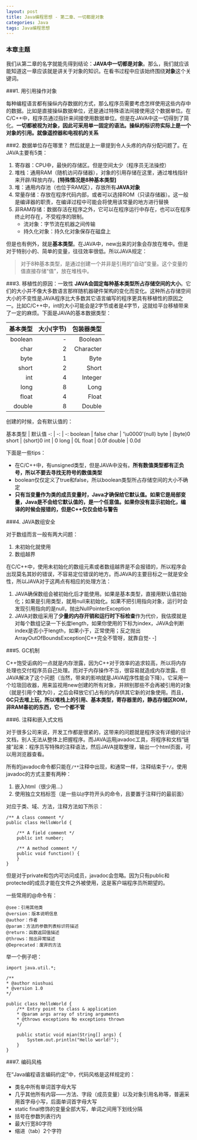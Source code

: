 ```yaml
---
layout: post
title: Java编程思想 - 第二章、一切都是对象
categories: Java
tags: Java编程思想
---
```


### 本章主题
我们从第二章的名字就能先得到结论：**JAVA中一切都是对象**。那么，我们就应该能知道这一章应该就是讲关于对象的知识。在看书过程中应该始终围绕**对象**这个关键词。

###1. 用引用操作对象

每种编程语言都有操纵内存数据的方式，那么程序员需要考虑怎样使用这些内存中的数据。比如是直接操纵数据单位，还是通过特殊语法间接使用这个数据单位。在C/C++中，程序员通过指针来间接使用数据单位。但是在JAVA中这一切得到了简化。**一切都被视为对象，因此可采用单一固定的语法。操纵的标识符实际上是一个对象的引用。就像遥控器和电视机的关系**

###2. 数据单位存在哪里？
然后就是上一章提到令人头疼的内存分配问题了。在JAVA主要有5类：

1. 寄存器：CPU中，最快的存储区。但是空间太少（程序员无法操控）
2. 堆栈：通用RAM（随机访问存储器），对象的引用存储在这里，通过堆栈指针来开辟/释放内存。**[特殊情况是8种基本类型]**
3. 堆：通用内存池（也位于RAM区），存放所有**JAVA对象**
4. 常量存储：存放在程序代码内部，或者可以选择ROM（只读存储器）。这一般是编译器的职责，在编译过程中可能会将使用该常量的地方进行替换
5. 非RAM存储：数据存活在程序之外，它可以在程序运行中存在，也可以在程序终止时存在，不受程序的限制。
	* 流对象：字节流在机器之间传输
	* 持久化对象：持久化对象保存在磁盘上
	
但是也有例外，就是**基本类型**。在JAVA中，new出来的对象会存放在堆中。但是对于特别小的、简单的变量，往往效率很低。所以JAVA规定：
> 对于8种基本类型，是通过创建一个并非是引用的“自动”变量。这个变量的值直接存储“值”，放在堆栈中。

###3. 移植性的原因：一致性
**JAVA会固定每种基本类型所占存储空间的大小**。它们的大小并不像大多数语言那样随机器硬件架构的变化而变化。这种所占存储空间大小的不变性是JAVA程序比大多数其它语言编写的程序更具有移植性的原因之一。比如C/C++中，int的大小可能会是2字节或者是4字节，这就给平台移植带来了一定的麻烦。下面是JAVA的基本数据类型：

 基本类型 | 大小(字节) | 包装器类型 
 -: | -: | -: 
 boolean | - | Boolean 
 char | 2|Character
byte|1|Byte
short|2|Short
int|4|Integer
long|8|Long
float|4|Float
double|8|Double

创建的时候，会有默认值的：

基本类型 | 默认值
-: | -: | -:
boolean | false
char | '\u0000'(null)
byte | (byte)0
short | (short)0
int | 0
long | 0L
float | 0.0f
double | 0.0d

下面是一些tips：

* 在C/C++中，有unsigned类型，但是JAVA中没有。**所有数值类型都有正负号，所以不要去寻找无符号的数值类型**
* boolean仅仅定义了true和false，所以boolean类型所占存储空间的大小不确定
* **只有当变量作为类的成员变量时，Java才确保给它默认值。如果它是局部变量，Java是不会给它默认值的，是一个任意值。如果你没有显示初始化，编译的时候会报错的，但是C++仅仅会给与警告**

###4. JAVA数组安全

对于数组而言一般有两大问题：

1. 未初始化就使用
2. 数组越界

在C/C++中，使用未初始化的数组元素或者数组越界是不会报错的，所以程序会出现莫名其妙的错误，不容易定位错误的地方。而JAVA的主要目标之一就是安全性，所以JAVA对于这两点有相应的处理方法：

1. JAVA确保数组会被初始化后才能使用。如果是基本类型，直接用默认值初始化；如果是引用类型，就用null来初始化。如果不把引用指向对象，运行时会发现引用指向的是null，抛出NullPointerException
2. JAVA对数组采用了**少量的内存开销和运行时下标检查**作为代价，我估摸就是对每个数组记录一下长度length，如果你使用的下标为index，JAVA会判断index是否小于length，如果小于，正常使用；反之抛出ArrayOutOfBoundsException[C++完全不管呀，就靠自觉- -]

###5. GC机制

C++饱受诟病的一点就是内存泄露，因为C++对于效率的追求较高，所以将内存处理也交付程序员自己处理。而对于内存操作不当，很容易就造成内存泄露。但JAVA解决了这个问题（当然，带来的影响就是JAVA程序性能会下降）。它采用一个垃圾回收器，用来监视用new创建的所有对象，并辨别那些不会再被引用的对象（就是引用个数为0），之后会释放它们占有的内存供其它新的对象使用。而且，**GC只去堆上玩，所以堆栈上的引用、基本类型，寄存器里的，静态存储区ROM，非RAM春初的东西，它一个都不管**

###6. 注释和嵌入式文档

对于很多公司来说，开发工作都是很紧的，这带来的问题就是程序没有详细的设计文档，别人无法从整体上把握程序。而JAVA运用javadoc工具，将程序和文档“链接”起来：程序员写特殊的注释语法，然后JAVA提取整理，输出一个html页面，可以用浏览器查看。

所有的javadoc命令都只能在```/**```注释中出现，和通常一样，注释结束于```*/```。使用javadoc的方式主要有两种：
    
1. 嵌入html（很少用...）
2. 使用独立文档标签（是一些以```@```字符开头的命令，且要置于注释行的最前面）

对应于类、域、方法，注释方法如下所示：

    /** A class comment */
    public class HelloWorld {

        /** A field comment */
        public int number;

        /** A method comment */
        public void function() {
        }
    }

但是对于private和包内可访问成员，javadoc会忽略。因为只有public和protected的成员才能在文件之外被使用，这是客户端程序员所期望的。

一些常用的@命令有：

    @see：引用其他类
    @version：版本说明信息
    @author：作者
    @param：方法的参数列表标识符描述
    @return：函数返回值描述
    @throws：抛出异常描述
    @Deprecated：废弃的方法

举一个例子吧：

    import java.util.*;
    
    /**
    * @author niushuai
    * @version 1.0
    */

    public class HelloWorld {
        /** Entry point to class & application
        * @param args array of string arguments
        * @throws exceptions No exceptions thrown
        */

        public static void mian(String[] args) {
            System.out.println("Hello world!");
        }
    }


###7. 编码风格

在“Java编程语言编码约定”中，代码风格是这样规定的：

* 类名中所有单词首字母大写
* 几乎其他所有内容——方法、字段（成员变量）以及对象引用名称等，普遍采用首字母小写，后面单词首字母大写
* static final修饰的变量全部大写，单词之间用下划线分隔
* 括号在参数列表行内
* 最大行宽80字符
* 缩进（tab）2个字符
